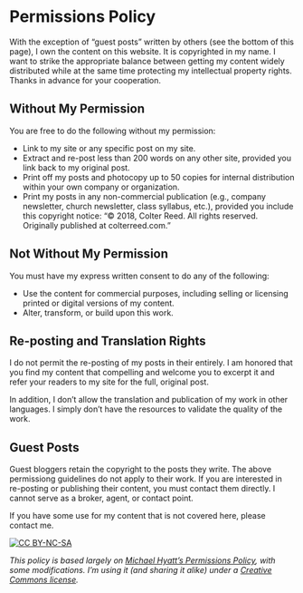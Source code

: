 # Permissions Policy


With the exception of “guest posts” written by others (see the bottom of this page), I own the content on this website. It is copyrighted in my name. I want to strike the appropriate balance between getting my content widely distributed while at the same time protecting my intellectual property rights. Thanks in advance for your cooperation.


## Without My Permission

You are free to do the following without my permission:

 - Link to my site or any specific post on my site.
 - Extract and re-post less than 200 words on any other site, provided you link back to my original post.
 - Print off my posts and photocopy up to 50 copies for internal distribution within your own company or organization.
 - Print my posts in any non-commercial publication (e.g., company newsletter, church newsletter, class syllabus, etc.), provided you include this copyright notice: “© 2018, Colter Reed. All rights reserved. Originally published at colterreed.com.”


## Not Without My Permission
You must have my express written consent to do any of the following:

 - Use the content for commercial purposes, including selling or licensing printed or digital versions of my content.
 - Alter, transform, or build upon this work.

## Re-posting and Translation Rights
I do not permit the re-posting of my posts in their entirely. I am honored that you find my content that compelling and welcome you to excerpt it and refer your readers to my site for the full, original post.

In addition, I don’t allow the translation and publication of my work in other languages. I simply don’t have the resources to validate the quality of the work.

## Guest Posts
Guest bloggers retain the copyright to the posts they write. The above permissiong guidelines do not apply to their work. If you are interested in re-posting or publishing their content, you must contact them directly. I cannot serve as a broker, agent, or contact point.

If you have some use for my content that is not covered here, please contact me.

[![CC BY-NC-SA][CCLOGO]](http://creativecommons.org/licenses/by-nc-sa/3.0/)

[CCLOGO]: http://i.creativecommons.org/l/by-nc-sa/3.0/80x15.png "Creative Commons BY-NC-SA License"


*This policy is based largely on [Michael Hyatt’s Permissions Policy](http://michaelhyatt.com/permissions), with some modifications. I’m using it (and sharing it alike) under a [Creative Commons license](http://creativecommons.org/licenses/by-nc-sa/3.0/).*
